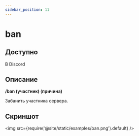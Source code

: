 ```yaml
---
sidebar_position: 11
---
```


# ban

## Доступно

В Discord

## Описание

**/ban (участник) (причина)**

Забанить участника сервера.

## Скриншот
<img src={require('@site/static/examples/ban.png').default} />

